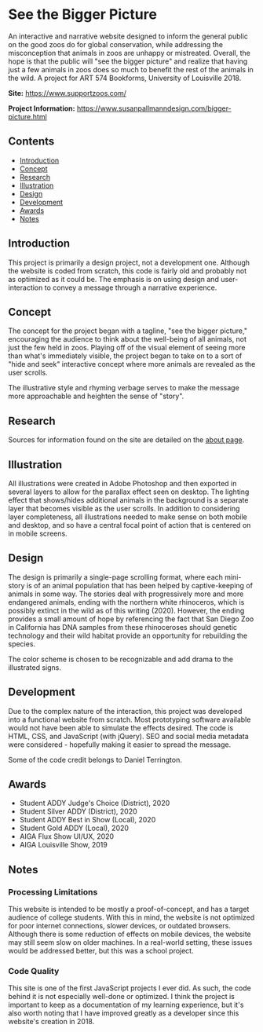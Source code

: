 # See the Bigger Picture
An interactive and narrative website designed to inform the general public on the good zoos do for global conservation, while addressing the misconception that animals in zoos are unhappy or mistreated. Overall, the hope is that the public will "see the bigger picture" and realize that having just a few animals in zoos does so much to benefit the rest of the animals in the wild. A project for ART 574 Bookforms, University of Louisville 2018.

**Site:** https://www.supportzoos.com/

**Project Information:** https://www.susanpallmanndesign.com/bigger-picture.html

## Contents
* [Introduction](#introduction)
* [Concept](#concept)
* [Research](#research)
* [Illustration](#illustration)
* [Design](#design)
* [Development](#development)
* [Awards](#awards)
* [Notes](#notes)

## Introduction
This project is primarily a design project, not a development one. Although the website is coded from scratch, this code is fairly old and probably not as optimized as it could be. The emphasis is on using design and user-interaction to convey a message through a narrative experience.

## Concept
The concept for the project began with a tagline, "see the bigger picture," encouraging the audience to think about the well-being of all animals, not just the few held in zoos. Playing off of the visual element of seeing more than what's immediately visible, the project began to take on to a sort of "hide and seek" interactive concept where more animals are revealed as the user scrolls.

The illustrative style and rhyming verbage serves to make the message more approachable and heighten the sense of "story".

## Research
Sources for information found on the site are detailed on the [about page](https://www.supportzoos.com/About).

## Illustration
All illustrations were created in Adobe Photoshop and then exported in several layers to allow for the parallax effect seen on desktop. The lighting effect that shows/hides additional animals in the background is a separate layer that becomes visible as the user scrolls. In addition to considering layer completeness, all illustrations needed to make sense on both mobile and desktop, and so have a central focal point of action that is centered on in mobile screens.

## Design
The design is primarily a single-page scrolling format, where each mini-story is of an animal population that has been helped by captive-keeping of animals in some way. The stories deal with progressively more and more endangered animals, ending with the northern white rhinoceros, which is possibly extinct in the wild as of this writing (2020). However, the ending provides a small amount of hope by referencing the fact that San Diego Zoo in California has DNA samples from these rhinoceroses should genetic technology and their wild habitat provide an opportunity for rebuilding the species.

The color scheme is chosen to be recognizable and add drama to the illustrated signs.

## Development
Due to the complex nature of the interaction, this project was developed into a functional website from scratch. Most prototyping software available would not have been able to simulate the effects desired. The code is HTML, CSS, and JavaScript (with jQuery). SEO and social media metadata were considered - hopefully making it easier to spread the message.

Some of the code credit belongs to Daniel Terrington.

## Awards
* Student ADDY Judge's Choice (District), 2020
* Student Silver ADDY (District), 2020
* Student ADDY Best in Show (Local), 2020
* Student Gold ADDY (Local), 2020
* AIGA Flux Show UI/UX, 2020
* AIGA Louisville Show, 2019

## Notes
### Processing Limitations
This website is intended to be mostly a proof-of-concept, and has a target audience of college students. With this in mind, the website is not optimized for poor internet connections, slower devices, or outdated browsers. Although there is some reduction of effects on mobile devices, the website may still seem slow on older machines. In a real-world setting, these issues would be addressed better, but this was a school project.

### Code Quality
This site is one of the first JavaScript projects I ever did. As such, the code behind it is not especially well-done or optimized. I think the project is important to keep as a documentation of my learning experience, but it's also worth noting that I have improved greatly as a developer since this website's creation in 2018.
